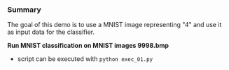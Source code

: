 ### Summary
The goal of this demo is to use a MNIST image representing "4" and use it as input data for the classifier.

**Run MNIST classification on MNIST images 9998.bmp**

* script can be executed with `python exec_01.py`

